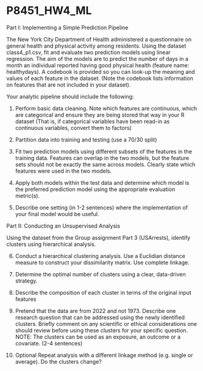 # P8451_HW4_ML

Part I: Implementing a Simple Prediction Pipeline

The New York City Department of Health administered a questionnaire on general health and physical activity among residents. Using the dataset class4_p1.csv, fit and evaluate two prediction models using linear regression. The aim of the models are to predict the number of days in a month an individual reported having good physical health (feature name: healthydays). A codebook is provided so you can look-up the meaning and values of each feature in the dataset. (Note the codebook lists information on features that are not included in your dataset).

Your analytic pipeline should include the following:

1. Perform basic data cleaning. Note which features are continuous, which are categorical and ensure they are being stored that way in your R dataset (That is, if categorical variables have been read-in as continuous variables, convert them to factors)

2. Partition data into training and testing (use a 70/30 split)

3. Fit two prediction  models using  different subsets of the features in the training data. Features can overlap in the two models, but the feature sets should not be exactly the same across models. Clearly state which features were used in the two models.

4. Apply both models within the test data and determine which model is the preferred prediction model using the appropriate evaluation metric(s). 

5. Describe one setting (in 1-2 sentences) where the implementation of your final model would be useful.

 

Part II: Conducting an Unsupervised Analysis

Using the dataset from the Group assignment Part 3 (USArrests), identify clusters using hierarchical analysis.

6. Conduct a hierarchical clustering analysis. Use a Euclidian distance measure to construct your dissimilarity matrix. Use complete linkage.

7. Determine the optimal number of clusters using a clear, data-driven strategy.

8. Describe the composition of each cluster in terms of the original input features

9. Pretend that the data are from 2022 and not 1973. Describe one research question that can be addressed using the newly identified clusters. Briefly comment on any scientific or ethical considerations one should review before using these clusters for your specific question. NOTE: The clusters can be used as an exposure, an outcome or a covariate. (2-4 sentences)

10. Optional Repeat analysis with a different linkage method (e.g. single or average). Do the clusters change?